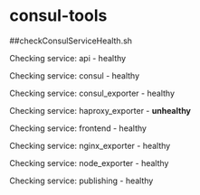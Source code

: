 # consul-tools

##checkConsulServiceHealth.sh

Checking service: api - healthy

Checking service: consul - healthy

Checking service: consul_exporter - healthy

Checking service: haproxy_exporter - **unhealthy**

Checking service: frontend - healthy

Checking service: nginx_exporter - healthy

Checking service: node_exporter - healthy

Checking service: publishing - healthy
